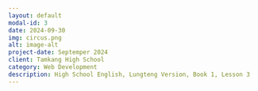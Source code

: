 ```yaml
---
layout: default
modal-id: 3
date: 2024-09-30
img: circus.png
alt: image-alt
project-date: Septemper 2024
client: Tamkang High School
category: Web Development
description: High School English, Lungteng Version, Book 1, Lesson 3
---
```

